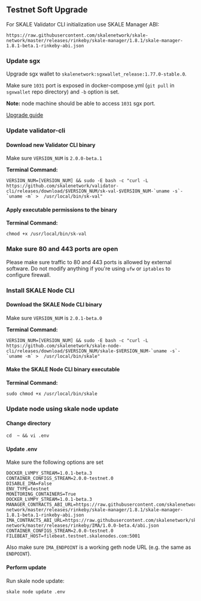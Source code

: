 ## Testnet Soft Upgrade 

For SKALE Validator CLI initialization use SKALE Manager ABI:

`https://raw.githubusercontent.com/skalenetwork/skale-network/master/releases/rinkeby/skale-manager/1.8.1/skale-manager-1.8.1-beta.1-rinkeby-abi.json`

### Update sgx

Upgrade sgx wallet to `skalenetwork:sgxwallet_release:1.77.0-stable.0`.

Make sure `1031` port is exposed in docker-compose.yml (`git pull` in `sgxwallet` repo directory) and `-b` option is set. 

**Note:** node machine should be able to access `1031` sgx port.

[Upgrade guide](https://github.com/skalenetwork/sgxwallet/blob/develop/docs/run-in-hardware-mode.md#start-stop-and-upgrade-sgxwallet-containers)

### Update validator-cli

#### Download new Validator CLI binary

Make sure `VERSION_NUM` is `2.0.0-beta.1`

**Terminal Command:**

```shell
VERSION_NUM=[VERSION_NUM] && sudo -E bash -c "curl -L https://github.com/skalenetwork/validator-cli/releases/download/$VERSION_NUM/sk-val-$VERSION_NUM-`uname -s`-`uname -m` >  /usr/local/bin/sk-val"
```

#### Apply executable permissions to the binary

**Terminal Command:**

```shell
chmod +x /usr/local/bin/sk-val
```

### Make sure 80 and 443 ports are open

Please make sure traffic to 80 and 443 ports is allowed by external software.
Do not modify anything if you're using `ufw` or `iptables` to configure firewall.

### Install SKALE Node CLI

#### Download the SKALE Node CLI binary

Make sure `VERSION_NUM` is `2.0.1-beta.0`

**Terminal Command:**

```shell
VERSION_NUM=[VERSION_NUM] && sudo -E bash -c "curl -L https://github.com/skalenetwork/skale-node-cli/releases/download/$VERSION_NUM/skale-$VERSION_NUM-`uname -s`-`uname -m` >  /usr/local/bin/skale"

```

#### Make the SKALE Node CLI binary executable

**Terminal Command:**

```shell
sudo chmod +x /usr/local/bin/skale
```

### Update node using skale node update

#### Change directory
```shell
cd  ~ && vi .env
```

#### Update .env

Make sure the following options are set

```shell
DOCKER_LVMPY_STREAM=1.0.1-beta.3
CONTAINER_CONFIGS_STREAM=2.0.0-testnet.0
DISABLE_IMA=False
ENV_TYPE=testnet
MONITORING_CONTAINERS=True
DOCKER_LVMPY_STREAM=1.0.1-beta.3
MANAGER_CONTRACTS_ABI_URL=https://raw.githubusercontent.com/skalenetwork/skale-network/master/releases/rinkeby/skale-manager/1.8.1/skale-manager-1.8.1-beta.1-rinkeby-abi.json
IMA_CONTRACTS_ABI_URL=https://raw.githubusercontent.com/skalenetwork/skale-network/master/releases/rinkeby/IMA/1.0.0-beta.4/abi.json
CONTAINER_CONFIGS_STREAM=2.0.0-testnet.0
FILEBEAT_HOST=filebeat.testnet.skalenodes.com:5001
```

Also make sure `IMA_ENDPOINT` is a working geth node URL (e.g. the same as `ENDPOINT`).

#### Perform update

Run skale node update:
```shell
skale node update .env
```

